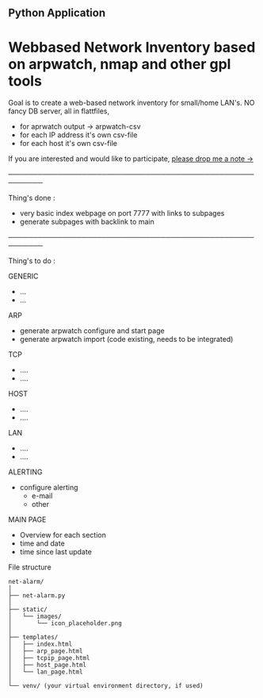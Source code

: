 ## Python Application
# Webbased Network Inventory based on arpwatch, nmap and other gpl tools

Goal is to create a web-based network inventory for small/home LAN's.
NO fancy DB server, all in flattfiles, 
- for aprwatch output -> arpwatch-csv 
- for each IP address it's own csv-file
- for each host it's own csv-file

If you are interested and would like to participate, [please drop me a note ->](https://www.fischerman.ch/?page_id=11)

─────────────────────────────────────────────────────────

Thing's done : 
- very basic index webpage on port 7777 with links to subpages
- generate subpages with backlink to main

─────────────────────────────────────────────────────────

Thing's to do : 

GENERIC
- ...
- ...

ARP
- generate arpwatch configure and start page
- generate arpwatch import (code existing, needs to be integrated)

TCP
- ....
- ....

HOST
- ....
- ....

LAN
- ....
- ....

ALERTING
- configure alerting
    - e-mail
    - other 

MAIN PAGE
- Overview for each section
- time and date
- time since last update 


File structure 
```
net-alarm/
│
├── net-alarm.py
│
├── static/
│   └── images/
│       └── icon_placeholder.png
│
├── templates/
│   ├── index.html
│   ├── arp_page.html
│   ├── tcpip_page.html
│   ├── host_page.html
│   └── lan_page.html
│
└── venv/ (your virtual environment directory, if used)
```


